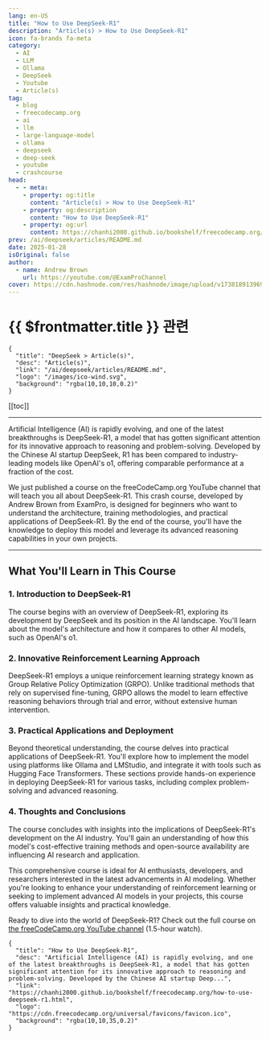 ```yaml
---
lang: en-US
title: "How to Use DeepSeek-R1"
description: "Article(s) > How to Use DeepSeek-R1"
icon: fa-brands fa-meta
category:
  - AI
  - LLM
  - Ollama
  - DeepSeek
  - Youtube
  - Article(s)
tag:
  - blog
  - freecodecamp.org
  - ai
  - llm
  - large-language-model
  - ollama
  - deepseek
  - deep-seek
  - youtube
  - crashcourse
head:
  - - meta:
    - property: og:title
      content: "Article(s) > How to Use DeepSeek-R1"
    - property: og:description
      content: "How to Use DeepSeek-R1"
    - property: og:url
      content: https://chanhi2000.github.io/bookshelf/freecodecamp.org/how-to-use-deepseek-r1.html
prev: /ai/deepseek/articles/README.md
date: 2025-01-28
isOriginal: false
author:
  - name: Andrew Brown
    url: https://youtube.com/@ExamProChannel
cover: https://cdn.hashnode.com/res/hashnode/image/upload/v1738189139698/c00c9b2d-22c6-4ee4-b2e2-4723471a8d96.png
---
```


# {{ $frontmatter.title }} 관련

```component VPCard
{
  "title": "DeepSeek > Article(s)",
  "desc": "Article(s)",
  "link": "/ai/deepseek/articles/README.md",
  "logo": "/images/ico-wind.svg",
  "background": "rgba(10,10,10,0.2)"
}
```

[[toc]]

---

<SiteInfo
  name="How to Use DeepSeek-R1"
  desc="Artificial Intelligence (AI) is rapidly evolving, and one of the latest breakthroughs is DeepSeek-R1, a model that has gotten significant attention for its innovative approach to reasoning and problem-solving. Developed by the Chinese AI startup Deep..."
  url="https://freecodecamp.org/news/how-to-use-deepseek-r1"
  logo="https://cdn.freecodecamp.org/universal/favicons/favicon.ico"
  preview="https://cdn.hashnode.com/res/hashnode/image/upload/v1738189139698/c00c9b2d-22c6-4ee4-b2e2-4723471a8d96.png"/>

Artificial Intelligence (AI) is rapidly evolving, and one of the latest breakthroughs is DeepSeek-R1, a model that has gotten significant attention for its innovative approach to reasoning and problem-solving. Developed by the Chinese AI startup DeepSeek, R1 has been compared to industry-leading models like OpenAI's o1, offering comparable performance at a fraction of the cost.

We just published a course on the freeCodeCamp.org YouTube channel that will teach you all about DeepSeek-R1. This crash course, developed by Andrew Brown from ExamPro, is designed for beginners who want to understand the architecture, training methodologies, and practical applications of DeepSeek-R1. By the end of the course, you'll have the knowledge to deploy this model and leverage its advanced reasoning capabilities in your own projects.

---

## What You'll Learn in This Course

### 1. Introduction to DeepSeek-R1

The course begins with an overview of DeepSeek-R1, exploring its development by DeepSeek and its position in the AI landscape. You'll learn about the model's architecture and how it compares to other AI models, such as OpenAI's o1. 

### 2. Innovative Reinforcement Learning Approach

DeepSeek-R1 employs a unique reinforcement learning strategy known as Group Relative Policy Optimization (GRPO). Unlike traditional methods that rely on supervised fine-tuning, GRPO allows the model to learn effective reasoning behaviors through trial and error, without extensive human intervention.

### 3. Practical Applications and Deployment

Beyond theoretical understanding, the course delves into practical applications of DeepSeek-R1. You'll explore how to implement the model using platforms like Ollama and LMStudio, and integrate it with tools such as Hugging Face Transformers. These sections provide hands-on experience in deploying DeepSeek-R1 for various tasks, including complex problem-solving and advanced reasoning.

### 4. Thoughts and Conclusions

The course concludes with insights into the implications of DeepSeek-R1's development on the AI industry. You'll gain an understanding of how this model's cost-effective training methods and open-source availability are influencing AI research and application.

This comprehensive course is ideal for AI enthusiasts, developers, and researchers interested in the latest advancements in AI modeling. Whether you're looking to enhance your understanding of reinforcement learning or seeking to implement advanced AI models in your projects, this course offers valuable insights and practical knowledge.

Ready to dive into the world of DeepSeek-R1? Check out the full course on [<FontIcon icon="fa-brands fa-youtube"/>the freeCodeCamp.org YouTube channel](https://youtu.be/_CXwZ5xyFno) (1.5-hour watch).

<VidStack src="youtube/_CXwZ5xyFno" />

<!-- TODO: add ARTICLE CARD -->
```component VPCard
{
  "title": "How to Use DeepSeek-R1",
  "desc": "Artificial Intelligence (AI) is rapidly evolving, and one of the latest breakthroughs is DeepSeek-R1, a model that has gotten significant attention for its innovative approach to reasoning and problem-solving. Developed by the Chinese AI startup Deep...",
  "link": "https://chanhi2000.github.io/bookshelf/freecodecamp.org/how-to-use-deepseek-r1.html",
  "logo": "https://cdn.freecodecamp.org/universal/favicons/favicon.ico",
  "background": "rgba(10,10,35,0.2)"
}
```
